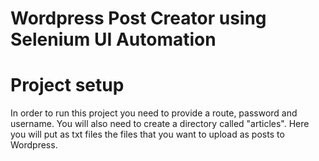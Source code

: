 # Wordpress Post Creator using Selenium UI Automation

# Project setup
In order to run this project you need to provide a route, password and username.
You will also need to create a directory called "articles". Here you will put as txt files the files that you want to upload as posts to Wordpress.
